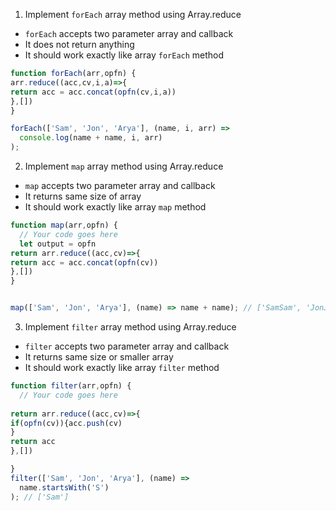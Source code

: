 1. Implement `forEach` array method using Array.reduce

- `forEach` accepts two parameter array and callback
- It does not return anything
- It should work exactly like array `forEach` method

```js
function forEach(arr,opfn) {
arr.reduce((acc,cv,i,a)=>{
return acc = acc.concat(opfn(cv,i,a))
},[])
}

forEach(['Sam', 'Jon', 'Arya'], (name, i, arr) =>
  console.log(name + name, i, arr)
);
```

2. Implement `map` array method using Array.reduce

- `map` accepts two parameter array and callback
- It returns same size of array
- It should work exactly like array `map` method

```js
function map(arr,opfn) {
  // Your code goes here
  let output = opfn
return arr.reduce((acc,cv)=>{
return acc = acc.concat(opfn(cv))
},[])
}


map(['Sam', 'Jon', 'Arya'], (name) => name + name); // ['SamSam', 'JonJon', 'AryaArya']
```

3. Implement `filter` array method using Array.reduce

- `filter` accepts two parameter array and callback
- It returns same size or smaller array
- It should work exactly like array `filter` method

```js
function filter(arr,opfn) {
  // Your code goes here
  
return arr.reduce((acc,cv)=>{
if(opfn(cv)){acc.push(cv)
} 
return acc
},[])

}
filter(['Sam', 'Jon', 'Arya'], (name) =>
  name.startsWith('S')
); // ['Sam']
```
